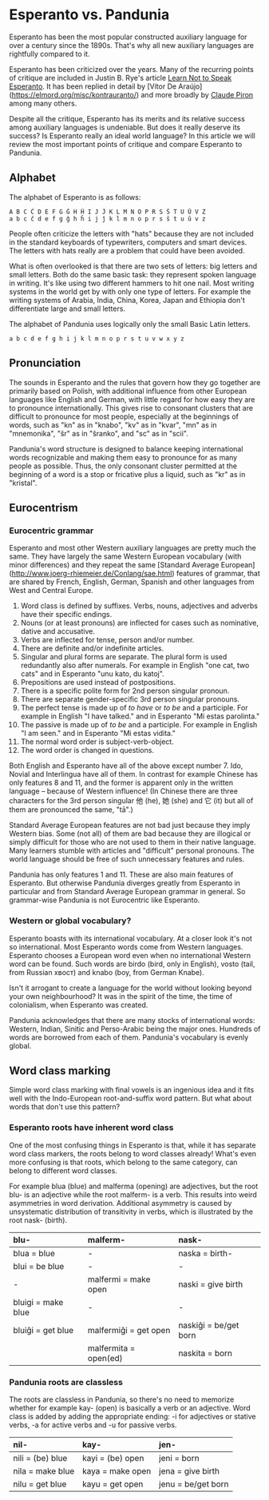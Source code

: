 # Esperanto vs. Pandunia

Esperanto has been the most popular constructed auxiliary language for
over a century since the 1890s. That's why all new auxiliary languages
are rightfully compared to it.


Esperanto has been criticized over the years. Many of the recurring
points of critique are included in Justin B. Rye's article
[Learn Not to Speak Esperanto](http://jbr.me.uk/ranto/index.html).
It has been replied in detail by [Vítor De Araújo]
(https://elmord.org/misc/kontrauranto/) and more broadly by
[Claude Piron](http://claudepiron.free.fr/articlesenanglais/why.htm)
among many others.

Despite all the critique, Esperanto has its merits and its relative
success among auxiliary languages is undeniable. But does it really
deserve its success? Is Esperanto really an ideal world language?
In this article we will review the most important points of critique
and compare Esperanto to Pandunia.



## Alphabet

The alphabet of Esperanto is as follows:

    A B C Ĉ D E F G Ĝ H Ĥ I J Ĵ K L M N O P R S Ŝ T U Ŭ V Z
    a b c ĉ d e f g ĝ h ĥ i j ĵ k l m n o p r s ŝ t u ŭ v z

People often criticize the letters with "hats" because they are not
included in the standard keyboards of typewriters, computers and smart
devices. The letters with hats really are a problem that could have been avoided.

What is often overlooked is that there are two sets of letters: big
letters and small letters. Both do the same basic task: they represent spoken
language in writing. It's like using two different hammers to hit one nail.
Most writing systems in the world get by with only one type of letters.
For example the writing systems of Arabia, India, China, Korea, Japan and Ethiopia
don't differentiate large and small letters.

The alphabet of Pandunia uses logically only the small Basic Latin letters.

    a b c d e f g h i j k l m n o p r s t u v w x y z



## Pronunciation

The sounds in Esperanto and the rules that govern how they go together are
primarily based on Polish, with additional influence from other European
languages like English and German, with little regard for how easy they
are to pronounce internationally. This gives rise to consonant clusters that
are difficult to pronounce for most people, especially at the beginnings
of words, such as "kn" as in "knabo", "kv" as in "kvar", "mn" as in
"mnemonika", "ŝr" as in "ŝranko", and "sc" as in "scii".

Pandunia's word structure is designed to balance keeping international words
recognizable and making them easy to pronounce for as many people as possible.
Thus, the only consonant cluster permitted at the beginning of a word is a
stop or fricative plus a liquid, such as "kr" as in "kristal".



## Eurocentrism

### Eurocentric grammar

Esperanto and most other Western auxiliary languages are pretty much
the same. They have largely the same Western European vocabulary (with
minor differences) and they repeat the same [Standard Average European]
(http://www.joerg-rhiemeier.de/Conlang/sae.html) features of grammar,
that are shared by French, English, German, Spanish and other languages
from West and Central Europe.

1. Word class is defined by suffixes. Verbs, nouns, adjectives and 
   adverbs have their specific endings.
2. Nouns (or at least pronouns) are inflected for cases such as
   nominative, dative and accusative.
3. Verbs are inflected for tense, person and/or number.
4. There are definite and/or indefinite articles.
5. Singular and plural forms are separate. The plural form is used
   redundantly also after numerals. For example in English "one cat,
   two cats" and in Esperanto "unu kato, du katoj".
6. Prepositions are used instead of postpositions.
7. There is a specific polite form for 2nd person singular pronoun.
8. There are separate gender-specific 3rd person singular pronouns.
9. The perfect tense is made up of _to have_ or _to be_ and a participle.
   For example in English "I have talked." and in Esperanto "Mi estas
   parolinta."
10. The passive is made up of _to be_ and a participle. For example in
    English "I am seen." and in Esperanto "Mi estas vidita."
11. The normal word order is subject-verb-object. 
12. The word order is changed in questions.

Both English and Esperanto have all of the above except number 7. Ido,
Novial and Interlingua have all of them. In contrast for example Chinese
has only features 8 and 11, and the former is apparent only in the
written language – because of Western influence! (In Chinese there are
three characters for the 3rd person singular 他 (he), 她 (she) and 它 (it)
but all of them are pronounced the same, "tā".)

Standard Average European features are not bad just because they imply
Western bias. Some (not all) of them are bad because they are illogical
or simply difficult for those who are not used to them in their native
language. Many learners stumble with articles and "difficult" personal
pronouns. The world language should be free of such unnecessary features
and rules.

Pandunia has only features 1 and 11. These are also main features of
Esperanto. But otherwise Pandunia diverges greatly from Esperanto in
particular and from Standard Average European grammar in general. So
grammar-wise Pandunia is not Eurocentric like Esperanto.


### Western or global vocabulary?

Esperanto boasts with its international vocabulary. At a closer look
it's not so international. Most Esperanto words come from Western
languages. Esperanto chooses a European word even when no international
Western word can be found. Such words are birdo (bird, only in English),
vosto (tail, from Russian хвост) and knabo (boy, from German Knabe).

Isn't it arrogant to create a language for the world without looking
beyond your own neighbourhood? It was in the spirit of the time, the
time of colonialism, when Esperanto was created.

Pandunia acknowledges that there are many stocks of international words:
Western, Indian, Sinitic and Perso-Arabic being the major ones. Hundreds
of words are borrowed from each of them. Pandunia's vocabulary is evenly
global.



## Word class marking

Simple word class marking with final vowels is an ingenious idea and
it fits well with the Indo-European root-and-suffix word pattern. But
what about words that don't use this pattern?


### Esperanto roots have inherent word class

One of the most confusing things in Esperanto is that, while it has
separate word class markers, the roots belong to word classes already!
What's even more confusing is that roots, which belong to the same
category, can belong to different word classes. 

For example blua (blue) and malferma (opening) are adjectives, but
the root blu- is an adjective while the root malferm- is a verb. This
results into weird asymmetries in word derivation. Additional 
asymmetry is caused by unsystematic distribution of transitivity in
verbs, which is illustrated by the root nask- (birth).

| blu-               | malferm-              | nask-                 |
|:-------------------|:----------------------|:----------------------|
| blua = blue        | -                     | naska = birth-        |
| blui = be blue     | -                     | -                     |
| -                  | malfermi = make open  | naski = give birth    |
| bluigi = make blue | -                     | -                     |
| bluiĝi = get blue  | malfermiĝi = get open | naskiĝi = be/get born |
|                    | malfermita = open(ed) | naskita = born        |


### Pandunia roots are classless

The roots are classless in Pandunia, so there's no need to memorize
whether for example kay- (open) is basically a verb or an adjective.
Word class is added by adding the appropriate ending: -i for adjectives
or stative verbs, -a for active verbs and -u for passive verbs.

| nil-               | kay-              | jen-               |
|:-------------------|:------------------|:-------------------|
| nili = (be) blue   | kayi = (be) open  | jeni = born        |
| nila = make blue   | kaya = make open  | jena = give birth  |
| nilu = get blue    | kayu = get open   | jenu = be/get born |





